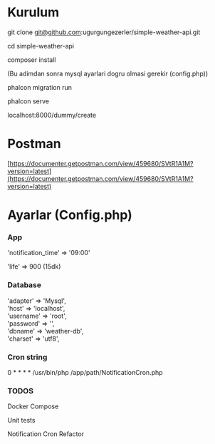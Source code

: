 # Kurulum
git clone git@github.com:ugurgungezerler/simple-weather-api.git

cd simple-weather-api

composer install

(Bu adimdan sonra mysql ayarlari dogru olmasi gerekir (config.php))

phalcon migration run 

phalcon serve

localhost:8000/dummy/create

# Postman
[https://documenter.getpostman.com/view/459680/SVtR1A1M?version=latest](https://documenter.getpostman.com/view/459680/SVtR1A1M?version=latest)

# Ayarlar (Config.php)
### App
'notification_time' => '09:00'

'life' => 900 (15dk)
### Database
  'adapter' => 'Mysql',  
  'host' => 'localhost',  
  'username' => 'root',  
  'password' => '',  
  'dbname' => 'weather-db',  
  'charset' => 'utf8',  
### Cron string  
0 * * * * /usr/bin/php /app/path/NotificationCron.php

### TODOS
Docker Compose

Unit tests

Notification Cron Refactor

